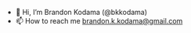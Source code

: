 - 👋 Hi, I’m Brandon Kodama (@bkkodama)
- 📫 How to reach me brandon.k.kodama@gmail.com

<!---
bkkodama/bkkodama is a ✨ special ✨ repository because its `README.md` (this file) appears on your GitHub profile.
You can click the Preview link to take a look at your changes.
--->
